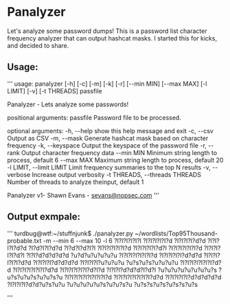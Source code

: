 # Panalyzer

Let's analyze some password dumps! This is a password list character frequency analyzer that can output hashcat masks. I started this for kicks, and decided to share.

## Usage:

'''
usage: panalyzer [-h] [-c] [-m] [-k] [-r] [--min MIN] [--max MAX] [-l LIMIT]
                 [-v] [-t THREADS]
                 passfile

Panalyzer - Lets analyze some passwords!

positional arguments:
  passfile              Password file to be processed.

optional arguments:
  -h, --help            show this help message and exit
  -c, --csv             Output as CSV
  -m, --mask            Generate hashcat mask based on character frequency
  -k, --keyspace        Output the keyspace of the password file
  -r, --rank            Output character frequency data
  --min MIN             Minimum string length to process, default 6
  --max MAX             Maximum string length to process, default 20
  -l LIMIT, --limit LIMIT
                        Limit frequency summaries to the top N results
  -v, --verbose         Increase output verbosity
  -t THREADS, --threads THREADS
                        Number of threads to analyze theinput, default 1

Panalyzer v1- Shawn Evans - sevans@nopsec.com
'''

## Output exmpale:
'''
turdbug@wtf:~/stuffnjunk$ ./panalyzer.py ~/wordlists/Top95Thousand-probable.txt -m --min 6 --max 10 -l 6
?l?l?l?l?l?l
?l?l?l?l?l?d
?l?l?l?l?d?d
?l?l?l?l?d?d
?l?d?l?l?d?d
?l?d?l?d?l?l
?l?l?l?l?l?l?d
?l?l?l?l?l?d?l
?l?l?l?l?l?l?d
?l?l?l?l?l?d?l
?l?l?d?d?d?d?d
?u?d?u?u?u?u?u
?l?l?l?l?l?l?l?d
?l?l?l?l?l?d?d?d
?l?l?l?l?l?l?d?d
?l?l?l?l?d?d?d?d
?l?l?l?l?u?u?u?u
?u?s?u?s?u?u?u?u
?l?l?l?l?l?l?l?d?d
?l?l?l?l?l?l?l?d?d
?l?l?l?l?l?l?d?l?d
?l?l?l?d?d?d?l?d?l
?u?u?u?u?u?u?u?u?s
?u?s?u?u?s?u?u?s?u
?l?l?l?l?l?l?l?l?l?d
?l?l?l?l?l?l?l?l?d?d
?l?l?l?l?l?d?d?d?d?d
?l?l?l?l?d?d?u?s?u?u
?u?u?u?u?u?s?u?u?s?u
?u?s?s?u?s?u?s?s?u?s

'''
